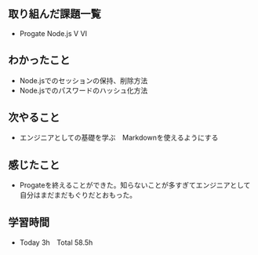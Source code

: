 ## 取り組んだ課題一覧  
- Progate Node.js V Ⅵ
## わかったこと  
- Node.jsでのセッションの保持、削除方法
- Node.jsでのパスワードのハッシュ化方法
## 次やること  
- エンジニアとしての基礎を学ぶ　Markdownを使えるようにする
## 感じたこと  
- Progateを終えることができた。知らないことが多すぎてエンジニアとして自分はまだまだもぐりだとおもった。
## 学習時間  
- Today 3h　Total 58.5h
